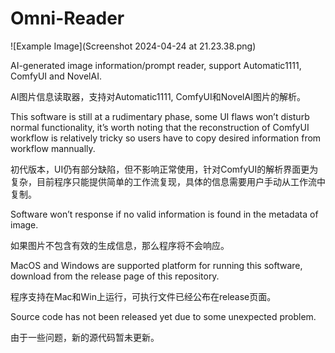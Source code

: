 # Omni-Reader

![Example Image](Screenshot 2024-04-24 at 21.23.38.png)

AI-generated image information/prompt reader, support Automatic1111, ComfyUI and NovelAI.

AI图片信息读取器，支持对Automatic1111, ComfyUI和NovelAI图片的解析。

This software is still at a rudimentary phase, some UI flaws won’t disturb normal functionality, it’s worth noting that the reconstruction of ComfyUI workflow is relatively tricky so users have to copy desired information from workflow mannually.

初代版本，UI仍有部分缺陷，但不影响正常使用，针对ComfyUI的解析界面更为复杂，目前程序只能提供简单的工作流复现，具体的信息需要用户手动从工作流中复制。

Software won’t response if no valid information is found in the metadata of image.

如果图片不包含有效的生成信息，那么程序将不会响应。

MacOS and Windows are supported platform for running this software, download from the release page of this repository.

程序支持在Mac和Win上运行，可执行文件已经公布在release页面。

Source code has not been released yet due to some unexpected problem.

由于一些问题，新的源代码暂未更新。

